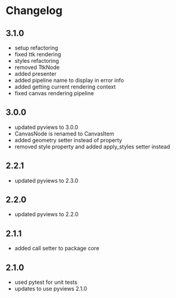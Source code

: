 # Changelog

## 3.1.0

- setup refactoring
- fixed ttk rendering
- styles refactoring
- removed TtkNode
- added presenter
- added pipeline name to display in error info
- added getting current rendering context
- fixed canvas rendering pipeline

## 3.0.0

- updated pyviews to 3.0.0
- CanvasNode is renamed to CanvasItem
- added geometry setter instead of property
- removed style property and added apply_styles setter instead

## 2.2.1

- updated pyviews to 2.3.0

## 2.2.0

- updated pyviews to 2.2.0

## 2.1.1

- added call setter to package core

## 2.1.0

- used pytest for unit tests
- updates to use pyviews 2.1.0
